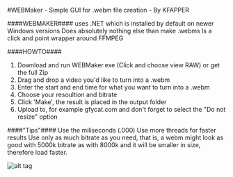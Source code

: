 #WEBMaker - Simple GUI for .webm file creation - By KFAPPER

####WEBMAKER####
uses .NET which is installed by default on newer Windows versions
Does absolutely nothing else than make .webms
Is a click and point wrapper around FFMPEG

####HOWTO####

1. Download and run WEBMaker.exe (Click and choose view RAW) or get the full Zip
2. Drag and drop a video you'd like to turn into a .webm
3. Enter the start and end time for what you want to turn into a .webm
4. Choose your resoultion and bitrate
5. Click 'Make', the result is placed in the output folder
6. Upload to, for example gfycat.com and don't forget to select the "Do not resize" option

####"Tips"####
Use the miliseconds (.000)
Use more threads for faster results
Use only as much bitrate as you need, that is, a webm might look as good with 5000k bitrate as with 8000k and it will be smaller in size, therefore load faster.

![alt tag](https://i.imgur.com/E0a28Zr.png)
